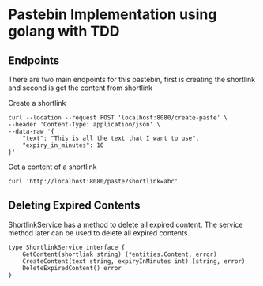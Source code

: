 # Pastebin Implementation using golang with TDD


##  Endpoints
There are two main endpoints for this pastebin, first is creating the shortlink
and second is get the content from shortlink

Create a shortlink
```
curl --location --request POST 'localhost:8080/create-paste' \
--header 'Content-Type: application/json' \
--data-raw '{
    "text": "This is all the text that I want to use",
    "expiry_in_minutes": 10
}'
```

Get a content of a shortlink
```
curl 'http://localhost:8080/paste?shortlink=abc'
```

## Deleting Expired Contents

ShortlinkService has a method to delete all expired content. The service method
later can be used to delete all expired contents.
```
type ShortlinkService interface {
	GetContent(shortlink string) (*entities.Content, error)
	CreateContent(text string, expiryInMinutes int) (string, error)
	DeleteExpiredContent() error
}
```

